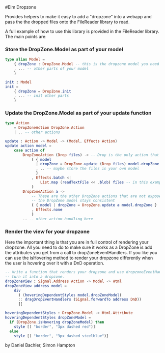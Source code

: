 #Elm Dropzone

Provides helpers to make it easy to add a "dropzone" into a webapp and pass the the dropped files onto the FileReader library to read.

A full example of how to use this library is provided in the FileReader library. The main points are:

### Store the DropZone.Model as part of your model

```Elm
type alias Model =
    { dropZone : DropZone.Model -- this is the dropzone model you need to store
    , ... -- other parts of your model
    }

init : Model
init =
    { dropZone = DropZone.init
    , ... -- init other parts 
    }
```

### Update the DropZone.Model as part of your update function
```Elm
type Action
    = DropZoneAction DropZone.Action
    | .. -- other actions

update : Action -> Model -> (Model, Effects Action)
update action model =
    case action of
        DropZoneAction (Drop files) -> -- Drop is the only action that you will want to handle yourself as well
            ( { model
              | dropZone = DropZone.update (Drop files) model.dropZone   -- Make sure to update the DropZone model
              , .. -- maybe store the files in your own model
              }
            , Effects.batch <|
                List.map (readTextFile << .blob) files -- in this example the dropped files are all read with FileReader.readTextFile
            )
        DropZoneAction a ->  
            -- These are the other DropZone actions that are not exposed, but you still need to hand it to DropZone.update so 
            -- the DropZone model stays consistent
            ( { model | dropZone = DropZone.update a model.dropZone }
            , Effects.none
            )
        .. -- other action handling here
```
### Render the view for your dropzone

Here the important thing is that you are in full control of rendering your dropzone. All you need
to do to make sure it works as a DropZone is add the attributes you get from a call to
dropZoneEventHandlers. If you like you can use the isHovering method to render your dropzone
differently when the user is hovering over it with a DnD operation.

```Elm
-- Write a function that renders your dropzone and use dropzoneEventHandlers to 
-- turn it into a dropzone. 
dropZoneView : Signal.Address Action -> Model -> Html
dropZoneView address model =
    div 
      ( (hoveringDependentStyles model.dropZoneModel)
      :: dragDropEventHandlers (Signal.forwardTo address DnD))
      []

hoveringDependentStyles : DropZone.Model -> Html.Attribute
hoveringDependentStyles dropZoneModel =
  if (DropZone.isHovering dropZoneModel) then
    style [( "border", "3px dashed red")]
  else
    style [( "border", "3px dashed steelblue")]
```

by Daniel Bachler, Simon Hampton